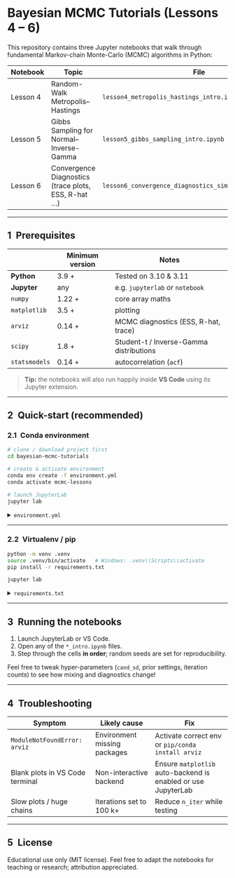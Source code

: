 # Bayesian MCMC Tutorials (Lessons 4 – 6)

This repository contains three Jupyter notebooks that walk through fundamental Markov-chain Monte-Carlo (MCMC) algorithms in Python:

| Notebook | Topic | File |
|----------|-------|------|
| Lesson 4 | Random-Walk Metropolis–Hastings | `lesson4_metropolis_hastings_intro.ipynb` |
| Lesson 5 | Gibbs Sampling for Normal–Inverse-Gamma | `lesson5_gibbs_sampling_intro.ipynb` |
| Lesson 6 | Convergence Diagnostics (trace plots, ESS, R-hat …) | `lesson6_convergence_diagnostics_simplified_intro.ipynb` |

---

## 1 Prerequisites

|                       | Minimum version | Notes                                   |
|-----------------------|-----------------|-----------------------------------------|
| **Python**            | 3.9 +           | Tested on 3.10 & 3.11                  |
| **Jupyter**           | any             | e.g. `jupyterlab` or `notebook`         |
| `numpy`               | 1.22 +          | core array maths                        |
| `matplotlib`          | 3.5 +           | plotting                                |
| `arviz`               | 0.14 +          | MCMC diagnostics (ESS, R-hat, trace)    |
| `scipy`               | 1.8 +           | Student-t / Inverse-Gamma distributions |
| `statsmodels`         | 0.14 +          | autocorrelation (`acf`)                 |

> **Tip:** the notebooks will also run happily inside **VS Code** using its Jupyter extension.

---

## 2 Quick-start (recommended)

### 2.1 Conda environment

```bash
# clone / download project first
cd bayesian-mcmc-tutorials

# create & activate environment
conda env create -f environment.yml
conda activate mcmc-lessons

# launch JupyterLab
jupyter lab
````

<details>
<summary><code>environment.yml</code></summary>

```yaml
name: mcmc-lessons
channels:
  - conda-forge
dependencies:
  - python=3.10
  - notebook
  - numpy>=1.22
  - matplotlib>=3.5
  - scipy>=1.8
  - arviz>=0.14
  - statsmodels>=0.14
```

</details>

---

### 2.2 Virtualenv / pip

```bash
python -m venv .venv
source .venv/bin/activate   # Windows: .venv\\Scripts\\activate
pip install -r requirements.txt

jupyter lab
```

<details>
<summary><code>requirements.txt</code></summary>

```
numpy>=1.22
matplotlib>=3.5
scipy>=1.8
arviz>=0.14
statsmodels>=0.14
notebook
```

</details>

---

## 3 Running the notebooks

1. Launch JupyterLab or VS Code.
2. Open any of the `*_intro.ipynb` files.
3. Step through the cells **in order**; random seeds are set for reproducibility.

Feel free to tweak hyper-parameters (`cand_sd`, prior settings, iteration counts) to see how mixing and diagnostics change!

---

## 4 Troubleshooting

| Symptom                         | Likely cause                 | Fix                                                           |
| ------------------------------- | ---------------------------- | ------------------------------------------------------------- |
| `ModuleNotFoundError: arviz`    | Environment missing packages | Activate correct env or `pip/conda install arviz`             |
| Blank plots in VS Code terminal | Non-interactive backend      | Ensure `matplotlib` auto-backend is enabled or use JupyterLab |
| Slow plots / huge chains        | Iterations set to 100 k+     | Reduce `n_iter` while testing                                 |

---

## 5 License

Educational use only (MIT license). Feel free to adapt the notebooks for teaching or research; attribution appreciated.



